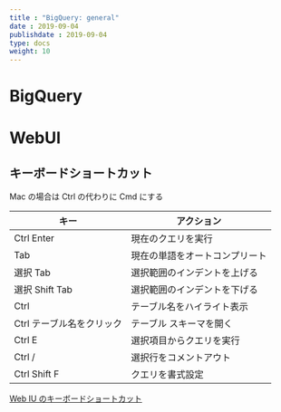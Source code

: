 ```yaml
---
title : "BigQuery: general"
date : 2019-09-04
publishdate : 2019-09-04
type: docs
weight: 10
---
```


# BigQuery

# WebUI

## キーボードショートカット

Mac の場合は Ctrl の代わりに Cmd にする

|キー|アクション|
|----|----|
|Ctrl Enter|現在のクエリを実行|
|Tab|現在の単語をオートコンプリート|
|選択 Tab|選択範囲のインデントを上げる|
|選択 Shift Tab|選択範囲のインデントを下げる|
|Ctrl|テーブル名をハイライト表示|
|Ctrl テーブル名をクリック|テーブル スキーマを開く|
|Ctrl E|選択項目からクエリを実行|
|Ctrl /|選択行をコメントアウト|
|Ctrl Shift F|クエリを書式設定|

[Web IU のキーボードショートカット](https://cloud.google.com/bigquery/docs/bigquery-web-ui#keyboard_shortcuts)


